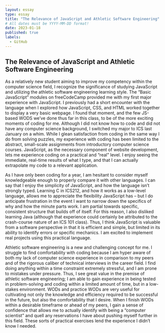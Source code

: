 ```yaml
---
layout: essay
type: essay
title: "The Relevance of JavaScript and Athletic Software Engineering"
# All dates must be YYYY-MM-DD format!
date: 2023-01-18
published: true
labels:
  - GitHub
---
```



 ##                 The Relevance of JavaScript and Athletic Software Engineering

  As a relatively new student aiming to improve my competency within the computer science field, I recognize the significance of studying JavaScript and utilizing the athletic software engineering learning style. The “Basic JavaScript” modules on freeCodeCamp provided me with my first major experience with JavaScript. I previously had a short encounter with the language when I explored how JavaScript, CSS, and HTML worked together to display a very basic webpage. I found that moment, and the few JS-based WODS we’ve done thus far in this class, to be of the more exciting moments of coding for me. Although I did not know how to code and did not have any computer science background, I switched my major to ICS last January on a whim. While I glean satisfaction from coding in the same way I do from solving puzzles, my experience with coding has been limited to the abstract, small-scale assignments from introductory computer science courses. JavaScript, as the necessary component of website development, lets me experience coding on a practical and “real” level. I enjoy seeing the immediate, real-time results of what I type, and that I can actually extrapolate my code to a relevant application.


  As I have only been coding for a year, I am hesitant to consider myself knowledgeable enough to properly compare it with other languages. I can say that I enjoy the simplicity of JavaScript, and how the language isn’t strongly typed. Learning C in ICS212, and how it works as a low-level language, allows me to appreciate the flexibility JavaScript has – but I do anticipate frustration in the event I want to narrow down the specifics of why and how the minute parts work. I am partial towards specific, consistent structure that builds off of itself. For this reason, I also disliked learning Java (although that experience could certainly be attributed to the crash-course nature of an ICS 101 class). Thus, I think JavaScript is valuable from a software perspective in that it is efficient and simple, but limited in its ability to identify errors or specific mechanics. I am excited to implement real projects using this practical language.


  Athletic software engineering is a new and challenging concept for me. I struggle to find comfortability with coding because I am hyper aware of both my lack of computer science experience in comparison to my peers and of the rigorous caliber of technical interviews in the career field. I find doing anything within a time constraint extremely stressful, and I am prone to mistakes under pressure. Thus, I see great value in the premise of athletic software engineering; I am able to gain experience in being tested in problem-solving and coding within a limited amount of time, but in a low-stakes environment. WODs and practice WODs are very useful for cultivating not only the knowledge and efficiency required to be successful in the future, but also the comfortability that I desire. When I finish WODs within a desirable timeframe or ahead of my peers, I gain a sense of confidence that allows me to actually identify with being a “computer scientist” and quell any reservations I have about pushing myself further in this field. These sorts of practical exercises lend the experience I didn’t know I needed.
